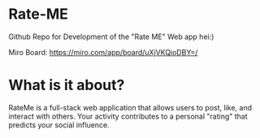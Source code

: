 # Rate-ME

Github Repo for Development of the "Rate ME" Web app
hei:)

Miro Board:
  https://miro.com/app/board/uXjVKQioDBY=/


# What is it about?
RateMe is a full-stack web application that allows users to post, like, and interact with others. Your activity contributes to a personal "rating" that predicts your social influence.

